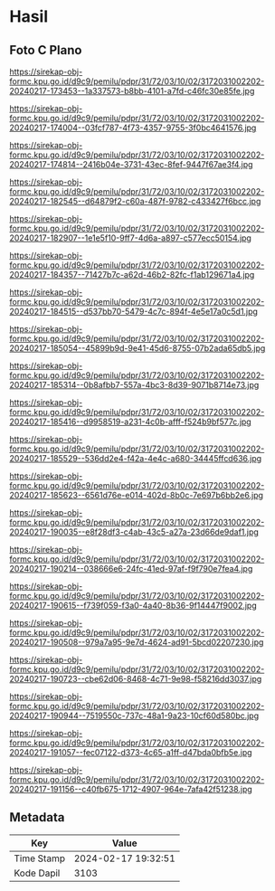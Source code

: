 # Hasil

## Foto C Plano

https://sirekap-obj-formc.kpu.go.id/d9c9/pemilu/pdpr/31/72/03/10/02/3172031002202-20240217-173453--1a337573-b8bb-4101-a7fd-c46fc30e85fe.jpg

https://sirekap-obj-formc.kpu.go.id/d9c9/pemilu/pdpr/31/72/03/10/02/3172031002202-20240217-174004--03fcf787-4f73-4357-9755-3f0bc4641576.jpg

https://sirekap-obj-formc.kpu.go.id/d9c9/pemilu/pdpr/31/72/03/10/02/3172031002202-20240217-174814--2416b04e-3731-43ec-8fef-9447f67ae3f4.jpg

https://sirekap-obj-formc.kpu.go.id/d9c9/pemilu/pdpr/31/72/03/10/02/3172031002202-20240217-182545--d64879f2-c60a-487f-9782-c433427f6bcc.jpg

https://sirekap-obj-formc.kpu.go.id/d9c9/pemilu/pdpr/31/72/03/10/02/3172031002202-20240217-182907--1e1e5f10-9ff7-4d6a-a897-c577ecc50154.jpg

https://sirekap-obj-formc.kpu.go.id/d9c9/pemilu/pdpr/31/72/03/10/02/3172031002202-20240217-184357--71427b7c-a62d-46b2-82fc-f1ab129671a4.jpg

https://sirekap-obj-formc.kpu.go.id/d9c9/pemilu/pdpr/31/72/03/10/02/3172031002202-20240217-184515--d537bb70-5479-4c7c-894f-4e5e17a0c5d1.jpg

https://sirekap-obj-formc.kpu.go.id/d9c9/pemilu/pdpr/31/72/03/10/02/3172031002202-20240217-185054--45899b9d-9e41-45d6-8755-07b2ada65db5.jpg

https://sirekap-obj-formc.kpu.go.id/d9c9/pemilu/pdpr/31/72/03/10/02/3172031002202-20240217-185314--0b8afbb7-557a-4bc3-8d39-9071b8714e73.jpg

https://sirekap-obj-formc.kpu.go.id/d9c9/pemilu/pdpr/31/72/03/10/02/3172031002202-20240217-185416--d9958519-a231-4c0b-afff-f524b9bf577c.jpg

https://sirekap-obj-formc.kpu.go.id/d9c9/pemilu/pdpr/31/72/03/10/02/3172031002202-20240217-185529--536dd2e4-f42a-4e4c-a680-34445ffcd636.jpg

https://sirekap-obj-formc.kpu.go.id/d9c9/pemilu/pdpr/31/72/03/10/02/3172031002202-20240217-185623--6561d76e-e014-402d-8b0c-7e697b6bb2e6.jpg

https://sirekap-obj-formc.kpu.go.id/d9c9/pemilu/pdpr/31/72/03/10/02/3172031002202-20240217-190035--e8f28df3-c4ab-43c5-a27a-23d66de9daf1.jpg

https://sirekap-obj-formc.kpu.go.id/d9c9/pemilu/pdpr/31/72/03/10/02/3172031002202-20240217-190214--038666e6-24fc-41ed-97af-f9f790e7fea4.jpg

https://sirekap-obj-formc.kpu.go.id/d9c9/pemilu/pdpr/31/72/03/10/02/3172031002202-20240217-190615--f739f059-f3a0-4a40-8b36-9f14447f9002.jpg

https://sirekap-obj-formc.kpu.go.id/d9c9/pemilu/pdpr/31/72/03/10/02/3172031002202-20240217-190508--979a7a95-9e7d-4624-ad91-5bcd02207230.jpg

https://sirekap-obj-formc.kpu.go.id/d9c9/pemilu/pdpr/31/72/03/10/02/3172031002202-20240217-190723--cbe62d06-8468-4c71-9e98-f58216dd3037.jpg

https://sirekap-obj-formc.kpu.go.id/d9c9/pemilu/pdpr/31/72/03/10/02/3172031002202-20240217-190944--7519550c-737c-48a1-9a23-10cf60d580bc.jpg

https://sirekap-obj-formc.kpu.go.id/d9c9/pemilu/pdpr/31/72/03/10/02/3172031002202-20240217-191057--fec07122-d373-4c65-a1ff-d47bda0bfb5e.jpg

https://sirekap-obj-formc.kpu.go.id/d9c9/pemilu/pdpr/31/72/03/10/02/3172031002202-20240217-191156--c40fb675-1712-4907-964e-7afa42f51238.jpg


## Metadata

| Key        | Value               |
| ---------- | ------------------- |
| Time Stamp | 2024-02-17 19:32:51 |
| Kode Dapil | 3103                |




